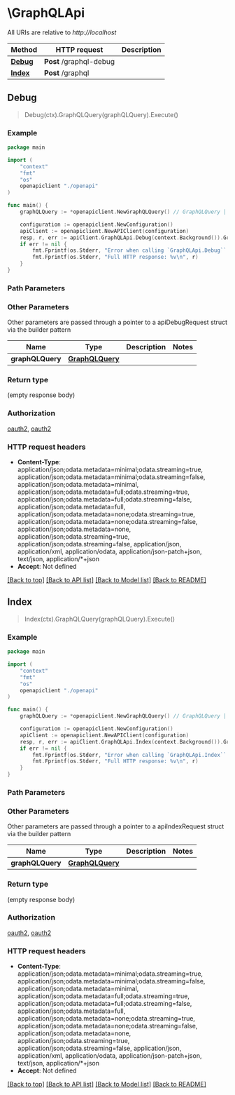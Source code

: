 # \GraphQLApi

All URIs are relative to *http://localhost*

Method | HTTP request | Description
------------- | ------------- | -------------
[**Debug**](GraphQLApi.md#Debug) | **Post** /graphql-debug | 
[**Index**](GraphQLApi.md#Index) | **Post** /graphql | 



## Debug

> Debug(ctx).GraphQLQuery(graphQLQuery).Execute()



### Example

```go
package main

import (
    "context"
    "fmt"
    "os"
    openapiclient "./openapi"
)

func main() {
    graphQLQuery := *openapiclient.NewGraphQLQuery() // GraphQLQuery |  (optional)

    configuration := openapiclient.NewConfiguration()
    apiClient := openapiclient.NewAPIClient(configuration)
    resp, r, err := apiClient.GraphQLApi.Debug(context.Background()).GraphQLQuery(graphQLQuery).Execute()
    if err != nil {
        fmt.Fprintf(os.Stderr, "Error when calling `GraphQLApi.Debug``: %v\n", err)
        fmt.Fprintf(os.Stderr, "Full HTTP response: %v\n", r)
    }
}
```

### Path Parameters



### Other Parameters

Other parameters are passed through a pointer to a apiDebugRequest struct via the builder pattern


Name | Type | Description  | Notes
------------- | ------------- | ------------- | -------------
 **graphQLQuery** | [**GraphQLQuery**](GraphQLQuery.md) |  | 

### Return type

 (empty response body)

### Authorization

[oauth2](../README.md#oauth2), [oauth2](../README.md#oauth2)

### HTTP request headers

- **Content-Type**: application/json;odata.metadata=minimal;odata.streaming=true, application/json;odata.metadata=minimal;odata.streaming=false, application/json;odata.metadata=minimal, application/json;odata.metadata=full;odata.streaming=true, application/json;odata.metadata=full;odata.streaming=false, application/json;odata.metadata=full, application/json;odata.metadata=none;odata.streaming=true, application/json;odata.metadata=none;odata.streaming=false, application/json;odata.metadata=none, application/json;odata.streaming=true, application/json;odata.streaming=false, application/json, application/xml, application/odata, application/json-patch+json, text/json, application/*+json
- **Accept**: Not defined

[[Back to top]](#) [[Back to API list]](../README.md#documentation-for-api-endpoints)
[[Back to Model list]](../README.md#documentation-for-models)
[[Back to README]](../README.md)


## Index

> Index(ctx).GraphQLQuery(graphQLQuery).Execute()



### Example

```go
package main

import (
    "context"
    "fmt"
    "os"
    openapiclient "./openapi"
)

func main() {
    graphQLQuery := *openapiclient.NewGraphQLQuery() // GraphQLQuery |  (optional)

    configuration := openapiclient.NewConfiguration()
    apiClient := openapiclient.NewAPIClient(configuration)
    resp, r, err := apiClient.GraphQLApi.Index(context.Background()).GraphQLQuery(graphQLQuery).Execute()
    if err != nil {
        fmt.Fprintf(os.Stderr, "Error when calling `GraphQLApi.Index``: %v\n", err)
        fmt.Fprintf(os.Stderr, "Full HTTP response: %v\n", r)
    }
}
```

### Path Parameters



### Other Parameters

Other parameters are passed through a pointer to a apiIndexRequest struct via the builder pattern


Name | Type | Description  | Notes
------------- | ------------- | ------------- | -------------
 **graphQLQuery** | [**GraphQLQuery**](GraphQLQuery.md) |  | 

### Return type

 (empty response body)

### Authorization

[oauth2](../README.md#oauth2), [oauth2](../README.md#oauth2)

### HTTP request headers

- **Content-Type**: application/json;odata.metadata=minimal;odata.streaming=true, application/json;odata.metadata=minimal;odata.streaming=false, application/json;odata.metadata=minimal, application/json;odata.metadata=full;odata.streaming=true, application/json;odata.metadata=full;odata.streaming=false, application/json;odata.metadata=full, application/json;odata.metadata=none;odata.streaming=true, application/json;odata.metadata=none;odata.streaming=false, application/json;odata.metadata=none, application/json;odata.streaming=true, application/json;odata.streaming=false, application/json, application/xml, application/odata, application/json-patch+json, text/json, application/*+json
- **Accept**: Not defined

[[Back to top]](#) [[Back to API list]](../README.md#documentation-for-api-endpoints)
[[Back to Model list]](../README.md#documentation-for-models)
[[Back to README]](../README.md)

